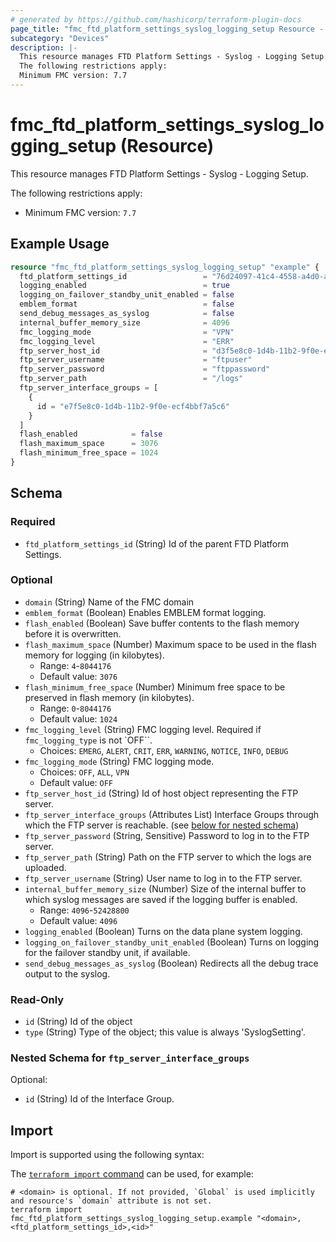 ```yaml
---
# generated by https://github.com/hashicorp/terraform-plugin-docs
page_title: "fmc_ftd_platform_settings_syslog_logging_setup Resource - terraform-provider-fmc"
subcategory: "Devices"
description: |-
  This resource manages FTD Platform Settings - Syslog - Logging Setup.
  The following restrictions apply:
  Minimum FMC version: 7.7
---
```


# fmc_ftd_platform_settings_syslog_logging_setup (Resource)

This resource manages FTD Platform Settings - Syslog - Logging Setup.

The following restrictions apply:
  - Minimum FMC version: `7.7`

## Example Usage

```terraform
resource "fmc_ftd_platform_settings_syslog_logging_setup" "example" {
  ftd_platform_settings_id                 = "76d24097-41c4-4558-a4d0-a8c07ac08470"
  logging_enabled                          = true
  logging_on_failover_standby_unit_enabled = false
  emblem_format                            = false
  send_debug_messages_as_syslog            = false
  internal_buffer_memory_size              = 4096
  fmc_logging_mode                         = "VPN"
  fmc_logging_level                        = "ERR"
  ftp_server_host_id                       = "d3f5e8c0-1d4b-11b2-9f0e-ecf4bbf7a5c6"
  ftp_server_username                      = "ftpuser"
  ftp_server_password                      = "ftppassword"
  ftp_server_path                          = "/logs"
  ftp_server_interface_groups = [
    {
      id = "e7f5e8c0-1d4b-11b2-9f0e-ecf4bbf7a5c6"
    }
  ]
  flash_enabled            = false
  flash_maximum_space      = 3076
  flash_minimum_free_space = 1024
}
```

<!-- schema generated by tfplugindocs -->
## Schema

### Required

- `ftd_platform_settings_id` (String) Id of the parent FTD Platform Settings.

### Optional

- `domain` (String) Name of the FMC domain
- `emblem_format` (Boolean) Enables EMBLEM format logging.
- `flash_enabled` (Boolean) Save buffer contents to the flash memory before it is overwritten.
- `flash_maximum_space` (Number) Maximum space to be used in the flash memory for logging (in kilobytes).
  - Range: `4`-`8044176`
  - Default value: `3076`
- `flash_minimum_free_space` (Number) Minimum free space to be preserved in flash memory (in kilobytes).
  - Range: `0`-`8044176`
  - Default value: `1024`
- `fmc_logging_level` (String) FMC logging level. Required if `fmc_logging_type` is not `OFF``.
  - Choices: `EMERG`, `ALERT`, `CRIT`, `ERR`, `WARNING`, `NOTICE`, `INFO`, `DEBUG`
- `fmc_logging_mode` (String) FMC logging mode.
  - Choices: `OFF`, `ALL`, `VPN`
  - Default value: `OFF`
- `ftp_server_host_id` (String) Id of host object representing the FTP server.
- `ftp_server_interface_groups` (Attributes List) Interface Groups through which the FTP server is reachable. (see [below for nested schema](#nestedatt--ftp_server_interface_groups))
- `ftp_server_password` (String, Sensitive) Password to log in to the FTP server.
- `ftp_server_path` (String) Path on the FTP server to which the logs are uploaded.
- `ftp_server_username` (String) User name to log in to the FTP server.
- `internal_buffer_memory_size` (Number) Size of the internal buffer to which syslog messages are saved if the logging buffer is enabled.
  - Range: `4096`-`52428800`
  - Default value: `4096`
- `logging_enabled` (Boolean) Turns on the data plane system logging.
- `logging_on_failover_standby_unit_enabled` (Boolean) Turns on logging for the failover standby unit, if available.
- `send_debug_messages_as_syslog` (Boolean) Redirects all the debug trace output to the syslog.

### Read-Only

- `id` (String) Id of the object
- `type` (String) Type of the object; this value is always 'SyslogSetting'.

<a id="nestedatt--ftp_server_interface_groups"></a>
### Nested Schema for `ftp_server_interface_groups`

Optional:

- `id` (String) Id of the Interface Group.

## Import

Import is supported using the following syntax:

The [`terraform import` command](https://developer.hashicorp.com/terraform/cli/commands/import) can be used, for example:

```shell
# <domain> is optional. If not provided, `Global` is used implicitly and resource's `domain` attribute is not set.
terraform import fmc_ftd_platform_settings_syslog_logging_setup.example "<domain>,<ftd_platform_settings_id>,<id>"
```

